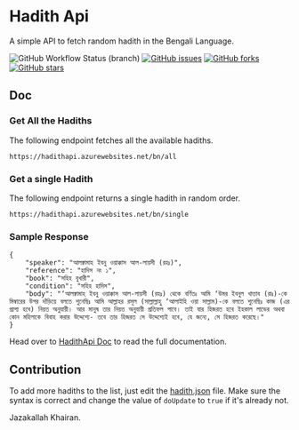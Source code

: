 # Hadith Api

A simple API to fetch random hadith in the Bengali Language.

![GitHub Workflow Status (branch)](https://img.shields.io/github/workflow/status/pienteger/hadithapi/deploy-api/master?style=flat-square) 
[![GitHub issues](https://img.shields.io/github/issues/Pienteger/HadithApi?style=flat-square)](https://github.com/Pienteger/HadithApi/issues) 
[![GitHub forks](https://img.shields.io/github/forks/Pienteger/HadithApi?style=flat-square)](https://github.com/Pienteger/HadithApi/network) 
[![GitHub stars](https://img.shields.io/github/stars/Pienteger/HadithApi?style=flat-square)](https://github.com/Pienteger/HadithApi/stargazers)

## Doc

### Get All the Hadiths

The following endpoint fetches all the available hadiths.

```
https://hadithapi.azurewebsites.net/bn/all
```

### Get a single Hadith

The following endpoint returns a single hadith in random order.

```
https://hadithapi.azurewebsites.net/bn/single
```

### Sample Response

```
{
    "speaker": "আলক্বামাহ ইবনু ওয়াক্কাস আল-লায়সী (রহঃ)",
    "reference": "হাদিস নং ১",
    "book": "সহিহ বুখারী",
    "condition": "সহিহ হাদিস",
    "body": "‘আলক্বামাহ ইবনু ওয়াক্কাস আল-লায়সী (রহঃ) থেকে বর্ণিতঃ আমি ‘উমর ইবনুল খাত্তাব (রাঃ)-কে মিম্বারের উপর দাঁড়িয়ে বলতে শুনেছিঃ আমি আল্লাহর রসূল (সাল্লাল্লাহু ‘আলাইহি ওয়া সাল্লাম)-কে বলতে শুনেছিঃ কাজ (এর প্রাপ্য হবে) নিয়ত অনুযায়ী। আর মানুষ তার নিয়ত অনুযায়ী প্রতিফল পাবে। তাই যার হিজরত হবে ইহকাল লাভের অথবা কোন মহিলাকে বিবাহ করার উদ্দেশ্যে- তবে তার হিজরত সে উদ্দেশ্যেই হবে, যে জন্যে, সে হিজরত করেছে।"
}
```

Head over to [HadithApi Doc](https://pienteger.com/apistack/hadithapi) to read the full documentation.

## Contribution

To add more hadiths to the list, just edit the [hadith.json](https://github.com/Pienteger/HadithApi/blob/master/HadithApi/hadith.json) file. Make sure the syntax is correct and change the value of `doUpdate` to `true` if it's already not.

Jazakallah Khairan.
